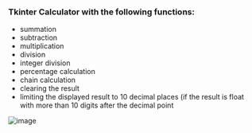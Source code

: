 ### Tkinter Calculator with the following functions:
- summation
- subtraction
- multiplication
- division
- integer division
- percentage calculation
- chain calculation
- clearing the result
- limiting the displayed result to 10 decimal places (if the result is float with more than 10 digits after the decimal point

![image](https://user-images.githubusercontent.com/112502847/202312625-b41d1efa-0fd5-4ce2-aa88-2b4a7c63f45d.png)
